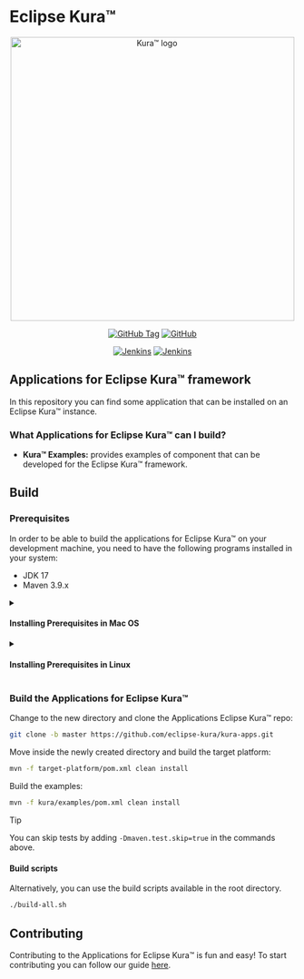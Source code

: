 Eclipse Kura™
=============

<p align="center">
<img src="https://eclipse.dev/kura/images/kura.png" alt="Kura™ logo" width="500"/>
</p>

<div align="center">

[![GitHub Tag](https://img.shields.io/github/v/tag/eclipse/kura?label=Latest%20Tag)](https://github.com/eclipse-kura/kura/tags)
[![GitHub](https://img.shields.io/github/license/eclipse/kura?label=License)](https://github.com/eclipse-kura/kura/blob/develop/LICENSE)

[![Jenkins](https://img.shields.io/jenkins/build?jobUrl=https:%2F%2Fci.eclipse.org%2Fkura%2Fjob%2Fmultibranch%2Fjob%2Fdevelop&label=Jenkins%20Build&logo=jenkins)](https://ci.eclipse.org/kura/job/multibranch/job/develop/)
[![Jenkins](https://img.shields.io/jenkins/tests?compact_message&failed_label=%E2%9D%8C&jobUrl=https:%2F%2Fci.eclipse.org%2Fkura%2Fjob%2Fmultibranch%2Fjob%2Fdevelop%2F&label=Jenkins%20CI&passed_label=%E2%9C%85&skipped_label=%E2%9D%95&logo=jenkins)](https://ci.eclipse.org/kura/job/multibranch/) <br/>
  
</div>

## Applications for Eclipse Kura™ framework
In this repository you can find some application that can be installed on an Eclipse Kura™ instance.

### What Applications for Eclipse Kura™ can I build?
* **Kura™ Examples:** provides examples of component that can be developed for the Eclipse Kura™ framework.

Build
-----

### Prerequisites

In order to be able to build the applications for Eclipse Kura™ on your development machine, you need to have the following programs installed in your system:
* JDK 17
* Maven 3.9.x

<details>
<summary>

#### Installing Prerequisites in Mac OS 

</summary>

To install Java 17, download the JDK tar archive from the [Adoptium Project Repository](https://adoptium.net/en-GB/temurin/releases/?variant=openjdk8&jvmVariant=hotspot&version=17).

Once downloaded, copy the tar archive in `/Library/Java/JavaVirtualMachines/` and cd into it. Unpack the archive with the following command:

```bash
sudo tar -xzf <archive-name>.tar.gz
```

The tar archive can be deleted afterwards.

Depending on which terminal you are using, edit the profiles (.zshrc, .profile, .bash_profile) to contain:

```bash
export JAVA_HOME=/Library/Java/JavaVirtualMachines/<archive-name>/Contents/Home
```

Reload the terminal and run `java -version` to make sure it is installed correctly.

Using [Brew](https://brew.sh/) you can easily install Maven from the command line:

```bash
brew install maven@3.9
```
Run `mvn -version` to ensure that Maven has been added to the PATH. If Maven cannot be found, try running `brew link maven@3.9 --force` or manually add it to your path with:

```bash
export PATH="/usr/local/opt/maven@3.9/bin:$PATH"
```

</details>

<details>
<summary>

#### Installing Prerequisites in Linux

</summary>

For Java
```bash
sudo apt install openjdk-17-jdk
```
For Maven   

You can follow the tutorial from the official [Maven](http://maven.apache.org/install.html) site. Remember that you need to install the 3.9.x version.

</details>

### Build the Applications for Eclipse Kura™

Change to the new directory and clone the Applications Eclipse Kura™ repo:

```bash
git clone -b master https://github.com/eclipse-kura/kura-apps.git
```

Move inside the newly created directory and build the target platform:

```bash
mvn -f target-platform/pom.xml clean install
```

Build the examples:

```bash
mvn -f kura/examples/pom.xml clean install
```

> [!TIP]
You can skip tests by adding `-Dmaven.test.skip=true` in the commands above.

#### Build scripts

Alternatively, you can use the build scripts available in the root directory.

```bash
./build-all.sh
```

Contributing
------------

Contributing to the Applications for Eclipse Kura™ is fun and easy! To start contributing you can follow our guide [here](CONTRIBUTING.md).
